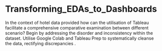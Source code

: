 # Transforming_EDAs_to_Dashboards
In the context of hotel data provided how can the utilisation of Tableau facilitate a comprehensive comparative examination between different scenario? Begin by addressing the disorder and inconsistency within the dataset. Utilise Google Colab and Tableau Prep to systematically cleanse the data, rectifying discrepancies .
